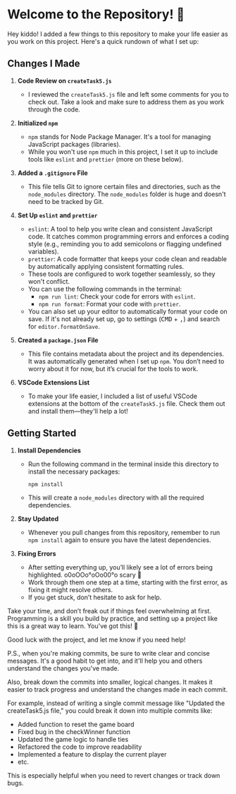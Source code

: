 # Welcome to the Repository! 👋

Hey kiddo! I added a few things to this repository to make your life easier as you work on this project. Here's a quick rundown of what I set up:

## Changes I Made

1. **Code Review on `createTask5.js`**
   - I reviewed the `createTask5.js` file and left some comments for you to check out. Take a look and make sure to address them as you work through the code.

2. **Initialized `npm`**
   - `npm` stands for Node Package Manager. It's a tool for managing JavaScript packages (libraries).
   - While you won't use `npm` much in this project, I set it up to include tools like `eslint` and `prettier` (more on these below).

3. **Added a `.gitignore` File**
   - This file tells Git to ignore certain files and directories, such as the `node_modules` directory. The `node_modules` folder is huge and doesn't need to be tracked by Git.

4. **Set Up `eslint` and `prettier`**
   - `eslint`: A tool to help you write clean and consistent JavaScript code. It catches common programming errors and enforces a coding style (e.g., reminding you to add semicolons or flagging undefined variables).
   - `prettier`: A code formatter that keeps your code clean and readable by automatically applying consistent formatting rules.
   - These tools are configured to work together seamlessly, so they won't conflict.
   - You can use the following commands in the terminal:
     - `npm run lint`: Check your code for errors with `eslint`.
     - `npm run format`: Format your code with `prettier`.
   - You can also set up your editor to automatically format your code on save. If it's not already set up, go to settings (<kbd>CMD</kbd> + <kbd>,</kbd>) and search for `editor.formatOnSave`.

5. **Created a `package.json` File**
   - This file contains metadata about the project and its dependencies. It was automatically generated when I set up `npm`. You don’t need to worry about it for now, but it’s crucial for the tools to work.

6. **VSCode Extensions List**
   - To make your life easier, I included a list of useful VSCode extensions at the bottom of the `createTask5.js` file. Check them out and install them—they'll help a lot!

## Getting Started

1. **Install Dependencies**
   - Run the following command in the terminal inside this directory to install the necessary packages:
     ```bash
     npm install
     ```
   - This will create a `node_modules` directory with all the required dependencies.

2. **Stay Updated**
   - Whenever you pull changes from this repository, remember to run `npm install` again to ensure you have the latest dependencies.

3. **Fixing Errors**
   - After setting everything up, you’ll likely see a lot of errors being highlighted. o0oOOo°oOo00°o scary 👻
   - Work through them one step at a time, starting with the first error, as fixing it might resolve others.
   - If you get stuck, don’t hesitate to ask for help.


Take your time, and don’t freak out if things feel overwhelming at first. Programming is a skill you build by practice, and setting up a project like this is a great way to learn. You've got this! 🚀

Good luck with the project, and let me know if you need help!


P.S., when you're making commits, be sure to write clear and concise messages. It's a good habit to get into, and it'll help you and others understand the changes you've made.

Also, break down the commits into smaller, logical changes. It makes it easier to track progress and understand the changes made in each commit.

For example, instead of writing a single commit message like "Updated the createTask5.js file," you could break it down into multiple commits like:
- Added function to reset the game board
- Fixed bug in the checkWinner function
- Updated the game logic to handle ties
- Refactored the code to improve readability
- Implemented a feature to display the current player
- etc.

This is especially helpful when you need to revert changes or track down bugs.
